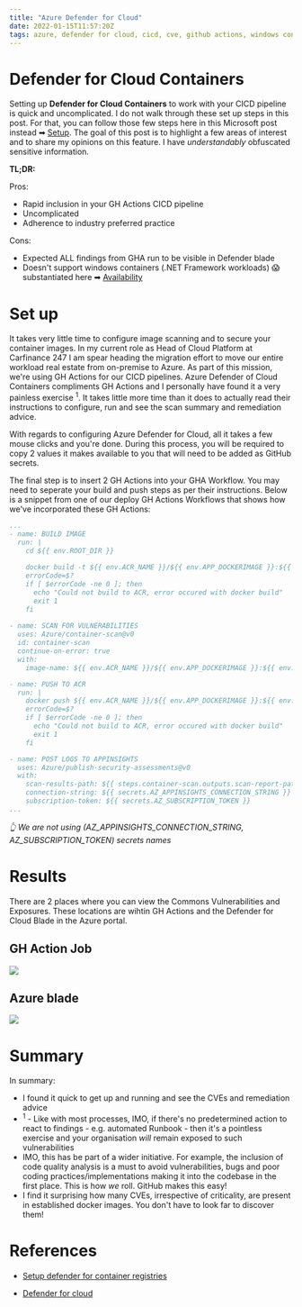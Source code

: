 ```yaml
---
title: "Azure Defender for Cloud"
date: 2022-01-15T11:57:20Z
tags: azure, defender for cloud, cicd, cve, github actions, windows containers
---
```


# Defender for Cloud Containers

Setting up **Defender for Cloud Containers** to work with your CICD pipeline is quick and uncomplicated.  I do not walk through these set up steps in this post.  For that, you can follow those few steps here in this Microsoft post instead ➡ [Setup](https://docs.microsoft.com/en-gb/azure/defender-for-cloud/defender-for-container-registries-cicd).  The goal of this post is to highlight a few areas of interest and to share my opinions on this feature. I have _understandably_ obfuscated sensitive information.

**TL;DR:**

Pros:
- Rapid inclusion in your GH Actions CICD pipeline
- Uncomplicated
- Adherence to industry preferred practice

Cons:
- Expected ALL findings from GHA run to be visible in Defender blade
- Doesn't support windows containers (.NET Framework workloads) 😱 substantiated here ➡ [Availability](https://docs.microsoft.com/en-gb/azure/defender-for-cloud/defender-for-containers-introduction?tabs=defender-for-container-arch-aks#availability)

# Set up

It takes very little time to configure image scanning and to secure your container images.  In my current role as Head of Cloud Platform at Carfinance 247 I am spear heading the migration effort to move our entire workload real estate from on-premise to Azure.  As part of this mission, we're using GH Actions for our CICD pipelines.  Azure Defender of Cloud Containers compliments GH Actions and I personally have found it a very painless exercise <sup>1</sup>.  It takes little more time than it does to actually read their instructions to configure, run and see the scan summary and remediation advice.   

With regards to configuring Azure Defender for Cloud, all it takes a few mouse clicks and you're done.  During this process, you will be required to copy 2 values it makes available to you that will need to be added as GitHub secrets.

The final step is to insert 2 GH Actions into your GHA Workflow.  You may need to seperate your build and push steps as per their instructions.  Below is a snippet from one of our deploy GH Actions Workflows that shows how we've incorporated these GH Actions:

```yml
...
- name: BUILD IMAGE
  run: |
    cd ${{ env.ROOT_DIR }}   
    
    docker build -t ${{ env.ACR_NAME }}/${{ env.APP_DOCKERIMAGE }}:${{ env.TAG }} -f ${{ env.ROOT_DIR }}/${{ env.APP_DOCKERFILE }} .
    errorCode=$?
    if [ $errorCode -ne 0 ]; then
      echo "Could not build to ACR, error occured with docker build"
      exit 1
    fi
    
- name: SCAN FOR VULNERABILITIES
  uses: Azure/container-scan@v0         
  id: container-scan
  continue-on-error: true
  with:
    image-name: ${{ env.ACR_NAME }}/${{ env.APP_DOCKERIMAGE }}:${{ env.TAG }}

- name: PUSH TO ACR
  run: |
    docker push ${{ env.ACR_NAME }}/${{ env.APP_DOCKERIMAGE }}:${{ env.TAG }}
    errorCode=$?
    if [ $errorCode -ne 0 ]; then
      echo "Could not build to ACR, error occured with docker build"
      exit 1
    fi

- name: POST LOGS TO APPINSIGHTS
  uses: Azure/publish-security-assessments@v0
  with: 
    scan-results-path: ${{ steps.container-scan.outputs.scan-report-path }}
    connection-string: ${{ secrets.AZ_APPINSIGHTS_CONNECTION_STRING }}
    subscription-token: ${{ secrets.AZ_SUBSCRIPTION_TOKEN }}
...
```
_👆 We are not using (AZ_APPINSIGHTS_CONNECTION_STRING, AZ_SUBSCRIPTION_TOKEN) secrets names_

# Results

There are 2 places where you can view the Commons Vulnerabilities and Exposures.  These locations are wihtin GH Actions and the Defender for Cloud Blade in the Azure portal.

## GH Action Job 

![](../img/2022-01-15-15-51-01.png)

## Azure blade

![](../img/2022-01-15-12-06-38.png)

# Summary

In summary:

- I found it quick to get up and running and see the CVEs and remediation advice
- <sup>1</sup> - Like with most processes, IMO, if there's no predetermined action to react to findings - e.g. automated Runbook - then it's a pointless exercise and your organisation _will_ remain exposed to such vulnerabilities
- IMO, this has be part of a wider initiative. For example, the inclusion of code quality analysis is a must to avoid vulnerabilities, bugs and poor coding practices/implementations making it into the codebase in the first place.  This is how _we_ roll. GitHub makes this easy!
- I find it surprising how many CVEs, irrespective of criticality, are present in established docker images. You don't have to look far to discover them!

# References

- [Setup defender for container registries](https://docs.microsoft.com/en-gb/azure/defender-for-cloud/defender-for-container-registries-cicd)

- [Defender for cloud](
https://docs.microsoft.com/en-gb/azure/defender-for-cloud/defender-for-containers-introduction?tabs=defender-for-container-arch-aks)

